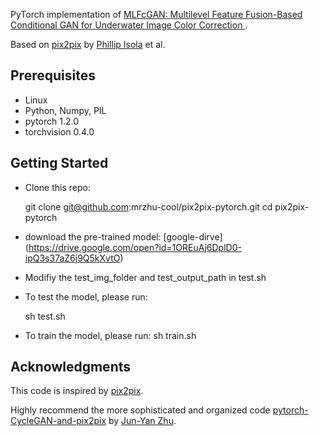 

PyTorch implementation of [MLFcGAN: Multilevel Feature Fusion-Based Conditional GAN for Underwater Image Color Correction
](https://ieeexplore.ieee.org/document/8894129).

Based on [pix2pix](https://phillipi.github.io/pix2pix/) by [Phillip Isola](https://github.com/phillipi) et al.


## Prerequisites

+ Linux
+ Python, Numpy, PIL
+ pytorch 1.2.0
+ torchvision 0.4.0

## Getting Started

+ Clone this repo:

    git clone git@github.com:mrzhu-cool/pix2pix-pytorch.git
    cd pix2pix-pytorch

+ download the pre-trained model: [google-dirve] (https://drive.google.com/open?id=1OREuAj6DplD0-ipQ3s37aZ6j9Q5kXvtO)

+ Modifiy the test_img_folder and test_output_path in test.sh

+ To test the model, please run:

    sh test.sh

+ To train the model, please run:
    sh train.sh

## Acknowledgments

This code is inspired by [pix2pix](https://phillipi.github.io/pix2pix/).

Highly recommend the more sophisticated and organized code [pytorch-CycleGAN-and-pix2pix](https://github.com/junyanz/pytorch-CycleGAN-and-pix2pix) by [Jun-Yan Zhu](https://github.com/junyanz).
